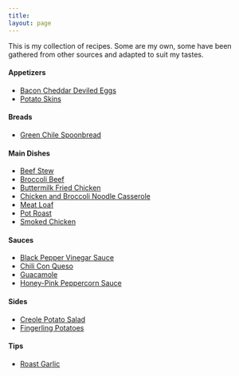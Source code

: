 ```yaml
---
title: 
layout: page
---
```


This is my collection of recipes. Some are my own, some have been gathered from other
sources and adapted to suit my tastes.

#### Appetizers
+ [Bacon Cheddar Deviled Eggs](BaconCheddarDeviledEggs)
+ [Potato Skins](PotatoSkins)

#### Breads
+ [Green Chile Spoonbread](GreenChileSpoonbread)

#### Main Dishes
+ [Beef Stew](BeefStew)
+ [Broccoli Beef](BroccoliBeef)
+ [Buttermilk Fried Chicken](ButtermilkFriedChicken)
+ [Chicken and Broccoli Noodle Casserole](ChickenAndBroccoliNoodleCasserole)
+ [Meat Loaf](MeatLoaf)
+ [Pot Roast](PotRoast)
+ [Smoked Chicken](SmokedChicken)

#### Sauces
+ [Black Pepper Vinegar Sauce](BlackPepperVinegarSauce)
+ [Chili Con Queso](ChiliConQueso)
+ [Guacamole](Guacamole)
+ [Honey-Pink Peppercorn Sauce](HoneyPinkPeppercornSauce)

#### Sides
+ [Creole Potato Salad](CreolePotatoSalad)
+ [Fingerling Potatoes](FingerlingPotatoes)

#### Tips
+ [Roast Garlic](RoastGarlic)
